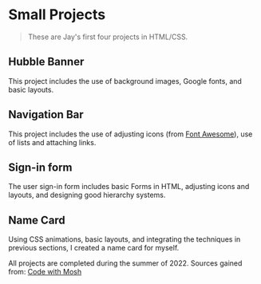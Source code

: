 # Small Projects

> These are Jay's first four projects in HTML/CSS.

## Hubble Banner
This project includes the use of background images, Google fonts, and basic layouts.

## Navigation Bar
This project includes the use of adjusting icons (from [Font Awesome](https://fontawesome.com/)), use of lists and attaching links.

## Sign-in form
The user sign-in form includes basic Forms in HTML, adjusting icons and layouts, and designing good hierarchy systems.

## Name Card
Using CSS animations, basic layouts, and integrating the techniques in previous sections, I created a name card for myself.

All projects are completed during the summer of 2022.
Sources gained from: [Code with Mosh](https://codewithmosh.com/)
